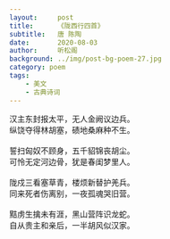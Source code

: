 ```yaml
---
layout:     post
title:      《陇西行四首》
subtitle:   唐 陈陶
date:       2020-08-03
author:     听松阁
background: ../img/post-bg-poem-27.jpg
category: poem
tags:
    - 美文
    - 古典诗词
---
```


汉主东封报太平，无人金阙议边兵。<br>
纵饶夺得林胡塞，碛地桑麻种不生。<br>
<br>
誓扫匈奴不顾身，五千貂锦丧胡尘。<br>
可怜无定河边骨，犹是春闺梦里人。<br>
<br>
陇戍三看塞草青，楼烦新替护羌兵。<br>
同来死者伤离别，一夜孤魂哭旧营。<br>
<br>
黠虏生擒未有涯，黑山营阵识龙蛇。<br>
自从贵主和亲后，一半胡风似汉家。<br>

